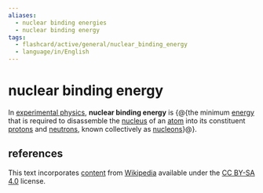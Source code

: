 ```yaml
---
aliases:
  - nuclear binding energies
  - nuclear binding energy
tags:
  - flashcard/active/general/nuclear_binding_energy
  - language/in/English
---
```


# nuclear binding energy

In [experimental physics](experimental%20physics.md), __nuclear binding energy__ is {@{the minimum [energy](energy.md) that is required to disassemble the [nucleus](atomic%20nucleus.md) of an [atom](atom.md) into its constituent [protons](proton.md) and [neutrons](neutron.md), known collectively as [nucleons](nucleon.md)}@}. <!--SR:!2025-02-13,141,290-->

## references

This text incorporates [content](https://en.wikipedia.org/wiki/nuclear_binding_energy) from [Wikipedia](Wikipedia.md) available under the [CC BY-SA 4.0](https://creativecommons.org/licenses/by-sa/4.0/) license.
